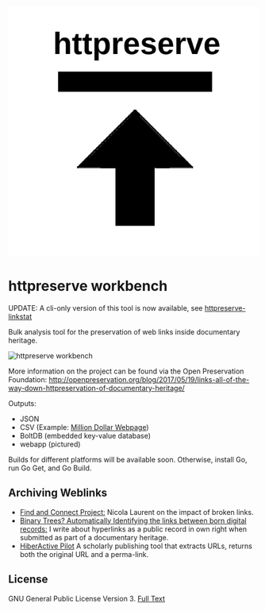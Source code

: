 <div>
<p align="center">
<img id="logo" src="https://github.com/httpreserve/httpreserve/raw/master/src/images/httpreserve-logo.png" alt="httpreserve"/>
</p>
</div>

# httpreserve workbench

UPDATE: A cli-only version of this tool is now available, see [httpreserve-linkstat](https://github.com/httpreserve/linkstat)

Bulk analysis tool for the preservation of web links inside documentary heritage. 

<img id="logo" src="https://github.com/httpreserve/workbench/raw/master/src/moma-demo.png" alt="httpreserve workbench"/>

More information on the project can be found via the Open Preservation Foundation: http://openpreservation.org/blog/2017/05/19/links-all-of-the-way-down-httpreservation-of-documentary-heritage/

Outputs:

* JSON
* CSV (Example: [Million Dollar Webpage](https://github.com/httpreserve/million-dollar-webpage))
* BoltDB (embedded key-value database)
* webapp (pictured) 

Builds for different platforms will be available soon. Otherwise, install Go, run Go Get, and Go Build. 

## Archiving Weblinks

* [Find and Connect Project:](http://www.findandconnectwrblog.info/2016/11/broken-links-broken-trust/) Nicola Laurent on the impact of broken links.
* [Binary Trees? Automatically Identifying the links between born digital records:](https://www.youtube.com/watch?v=Ked9GRmKlRw) I write about hyperlinks as a public record in own right when submitted as part of a documentary heritage.
* [HiberActive Pilot](https://www.era.lib.ed.ac.uk/handle/1842/23366) A scholarly publishing tool that extracts URLs, returns both the original URL and a perma-link. 

## License

GNU General Public License Version 3. [Full Text](LICENSE)
